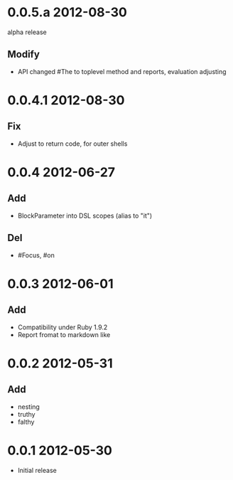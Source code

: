 0.0.5.a 2012-08-30
==================

alpha release

Modify
------

* API changed
  #The to toplevel method
  and reports, evaluation adjusting

0.0.4.1 2012-08-30
================

Fix
---

* Adjust to return code, for outer shells

0.0.4 2012-06-27
================

Add
---

* BlockParameter into DSL scopes (alias to "it")

Del
---

* #Focus, #on

0.0.3 2012-06-01
================

Add
---

* Compatibility under Ruby 1.9.2
* Report fromat to markdown like

0.0.2 2012-05-31
================

Add
---

* nesting
* truthy
* falthy

0.0.1 2012-05-30
================

* Initial release

